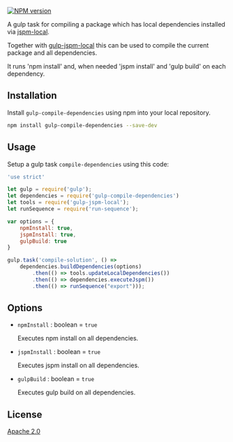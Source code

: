 [![NPM version][npm-image]][npm-url]

A gulp task for compiling a package which has local dependencies installed via [jspm-local](https://github.com/Netatwork-de/jspm-local).

Together with [gulp-jspm-local](https://github.com/Netatwork-de/gulp-jspm-local) this can be used to compile the current package and all dependencies.

It runs 'npm install' and, when needed 'jspm install' and 'gulp build' on each dependency.

## Installation

Install `gulp-compile-dependencies` using npm into your local repository.

```bash
npm install gulp-compile-dependencies --save-dev
```
## Usage

Setup a gulp task `compile-dependencies` using this code:

```js
'use strict'

let gulp = require('gulp');
let dependencies = require('gulp-compile-dependencies')
let tools = require('gulp-jspm-local');
let runSequence = require('run-sequence');

var options = {
	npmInstall: true,
	jspmInstall: true,
	gulpBuild: true
}

gulp.task('compile-solution', () =>
	dependencies.buildDependencies(options)
		.then(() => tools.updateLocalDependencies())
		.then(() => dependencies.executeJspm())
		.then(() => runSequence("export")));
```

## Options

- `npmInstall` : boolean = `true`

	Executes npm install on all dependencies. 

- `jspmInstall` : boolean = `true`

	Executes jspm install on all dependencies.

- `gulpBuild` : boolean = `true`

	Executes gulp build on all dependencies.

## License

[Apache 2.0](/LICENSE)

[npm-url]: https://npmjs.org/package/gulp-compile-dependencies
[npm-image]: http://img.shields.io/npm/v/gulp-compile-dependencies.svg
